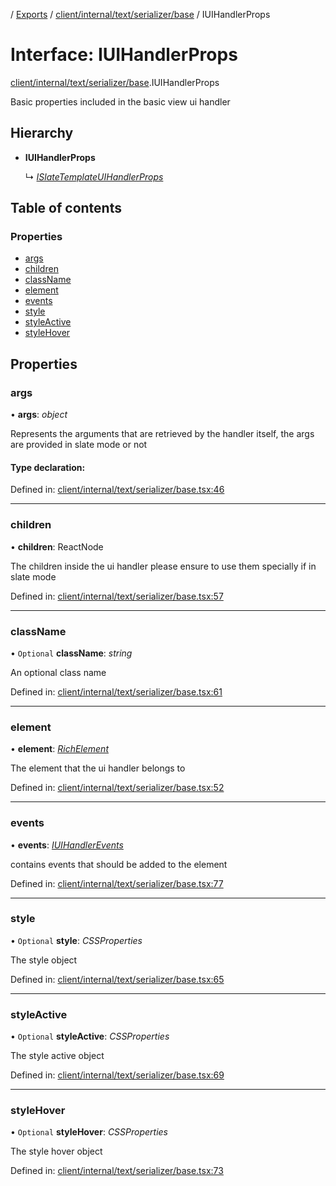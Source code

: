 [](../README.md) / [Exports](../modules.md) / [client/internal/text/serializer/base](../modules/client_internal_text_serializer_base.md) / IUIHandlerProps

# Interface: IUIHandlerProps

[client/internal/text/serializer/base](../modules/client_internal_text_serializer_base.md).IUIHandlerProps

Basic properties included in the basic view ui handler

## Hierarchy

* **IUIHandlerProps**

  ↳ [*ISlateTemplateUIHandlerProps*](client_fast_prototyping_components_slate.islatetemplateuihandlerprops.md)

## Table of contents

### Properties

- [args](client_internal_text_serializer_base.iuihandlerprops.md#args)
- [children](client_internal_text_serializer_base.iuihandlerprops.md#children)
- [className](client_internal_text_serializer_base.iuihandlerprops.md#classname)
- [element](client_internal_text_serializer_base.iuihandlerprops.md#element)
- [events](client_internal_text_serializer_base.iuihandlerprops.md#events)
- [style](client_internal_text_serializer_base.iuihandlerprops.md#style)
- [styleActive](client_internal_text_serializer_base.iuihandlerprops.md#styleactive)
- [styleHover](client_internal_text_serializer_base.iuihandlerprops.md#stylehover)

## Properties

### args

• **args**: *object*

Represents the arguments that are retrieved
by the handler itself, the args are provided in slate
mode or not

#### Type declaration:

Defined in: [client/internal/text/serializer/base.tsx:46](https://github.com/onzag/itemize/blob/28218320/client/internal/text/serializer/base.tsx#L46)

___

### children

• **children**: ReactNode

The children inside the ui handler
please ensure to use them specially if in slate mode

Defined in: [client/internal/text/serializer/base.tsx:57](https://github.com/onzag/itemize/blob/28218320/client/internal/text/serializer/base.tsx#L57)

___

### className

• `Optional` **className**: *string*

An optional class name

Defined in: [client/internal/text/serializer/base.tsx:61](https://github.com/onzag/itemize/blob/28218320/client/internal/text/serializer/base.tsx#L61)

___

### element

• **element**: [*RichElement*](../modules/client_internal_text_serializer.md#richelement)

The element that the ui handler belongs to

Defined in: [client/internal/text/serializer/base.tsx:52](https://github.com/onzag/itemize/blob/28218320/client/internal/text/serializer/base.tsx#L52)

___

### events

• **events**: [*IUIHandlerEvents*](client_internal_text_serializer_base.iuihandlerevents.md)

contains events that should be added to the element

Defined in: [client/internal/text/serializer/base.tsx:77](https://github.com/onzag/itemize/blob/28218320/client/internal/text/serializer/base.tsx#L77)

___

### style

• `Optional` **style**: *CSSProperties*

The style object

Defined in: [client/internal/text/serializer/base.tsx:65](https://github.com/onzag/itemize/blob/28218320/client/internal/text/serializer/base.tsx#L65)

___

### styleActive

• `Optional` **styleActive**: *CSSProperties*

The style active object

Defined in: [client/internal/text/serializer/base.tsx:69](https://github.com/onzag/itemize/blob/28218320/client/internal/text/serializer/base.tsx#L69)

___

### styleHover

• `Optional` **styleHover**: *CSSProperties*

The style hover object

Defined in: [client/internal/text/serializer/base.tsx:73](https://github.com/onzag/itemize/blob/28218320/client/internal/text/serializer/base.tsx#L73)
